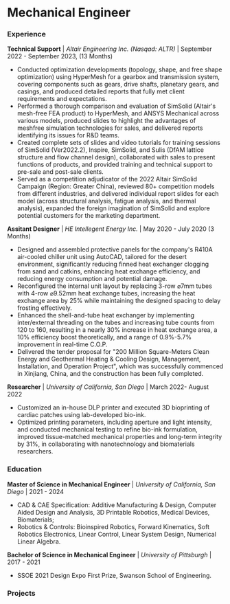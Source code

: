 # Mechanical Engineer

### Experience
**Technical Support** | *Altair Engineering Inc. (Nasqad: ALTR)* | September 2022 - September 2023, (13 Months)
- Conducted optimization developments (topology, shape, and free shape optimization) using HyperMesh for a gearbox and transmission system, covering components such as gears, drive shafts, planetary gears, and casings, and produced detailed reports that fully met client requirements and expectations.
- Performed a thorough comparison and evaluation of SimSolid (Altair's mesh-free FEA product) to HyperMesh, and ANSYS Mechanical across various models, produced slides to highlight the advantages of meshfree simulation technologies for sales, and delivered reports identifying its issues for R&D teams.
- Created complete sets of slides and video tutorials for training sessions of SimSolid (Ver2022.2), Inspire, SimSolid, and Sulis (DfAM lattice structure and flow channel design), collaborated with sales to present functions of products, and provided training and technical support to pre-sale and post-sale clients.
- Served as a competition adjudicator of the 2022 Altair SimSolid Campaign (Region: Greater China), reviewed 80+ competition models from different industries, and delivered individual report slides for each model (across structural analysis, fatigue analysis, and thermal analysis), expanded the foreign imagination of SimSolid and explore potential customers for the marketing department.

**Assitant Designer** | *HE Intellegent Energy Inc.* | May 2020 - July 2020 (3 Months)
- Designed and assembled protective panels for the company's R410A air-cooled chiller unit using AutoCAD, tailored for the desert environment, significantly reducing finned heat exchanger clogging from sand and catkins, enhancing heat exchange efficiency, and reducing energy consumption and potential damage.
- Reconfigured the internal unit layout by replacing 3-row ⌀7mm tubes with 4-row ⌀9.52mm heat exchange tubes, increasing the heat exchange area by 25% while maintaining the designed spacing to delay frosting effectively.
- Enhanced the shell-and-tube heat exchanger by implementing inter/external threading on the tubes and increasing tube counts from 120 to 160, resulting in a nearly 30% increase in heat exchange area, a 10% efficiency boost theoretically, and a range of 0.9%-5.7% improvement in real-time C.O.P.
- Delivered the tender proposal for "200 Million Square-Meters Clean Energy and Geothermal Heating & Cooling Design, Management, Installation, and Operation Project", which was successfully commenced in Xinjiang, China, and the construction has been fully completed.

**Researcher** | *University of California, San Diego* | March 2022- August 2022
- Customized an in-house DLP printer and executed 3D bioprinting of cardiac patches using lab-developed bio-ink.
- Optimized printing parameters, including aperture and light intensity, and conducted mechanical testing to refine bio-ink formulation, improved tissue-matched mechanical properties and long-term integrity by 31%, in collaborating with nanotechnology and biomaterials researchers.
  
### Education
**Master of Science in Mechanical Engineer** | *University of California, San Diego* | 2021 - 2024
- CAD & CAE Specification: Additive Manufacturing & Design,  Computer Aided Design and Analysis, 3D Printable Robotics, Medical Devices, Biomaterials;
- Robotics & Controls: Bioinspired Robotics, Forward Kinematics, Soft Robotics Electronics, Linear Control, Linear System Design, Numerical Linear Algebra.

**Bachelor of Science in Mechanical Engineer** | *University of Pittsburgh* | 2017 - 2021
- SSOE 2021 Design Expo First Prize, Swanson School of Engineering.

### Projects
